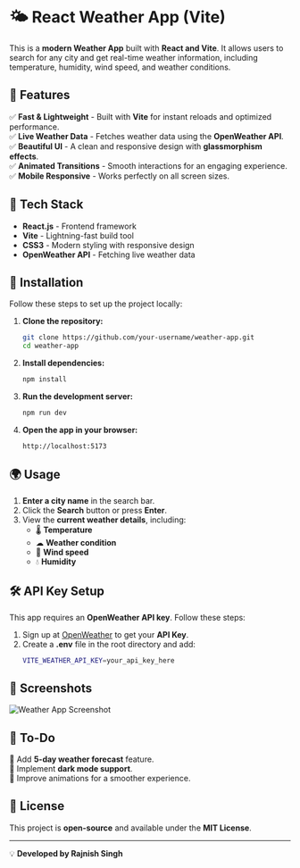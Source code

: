 # 🌤 React Weather App (Vite)

This is a **modern Weather App** built with **React and Vite**. It allows users to search for any city and get real-time weather information, including temperature, humidity, wind speed, and weather conditions.

## 🚀 Features

✅ **Fast & Lightweight** - Built with **Vite** for instant reloads and optimized performance.  
✅ **Live Weather Data** - Fetches weather data using the **OpenWeather API**.  
✅ **Beautiful UI** - A clean and responsive design with **glassmorphism effects**.  
✅ **Animated Transitions** - Smooth interactions for an engaging experience.  
✅ **Mobile Responsive** - Works perfectly on all screen sizes.  

## 🎨 Tech Stack

- **React.js** - Frontend framework  
- **Vite** - Lightning-fast build tool  
- **CSS3** - Modern styling with responsive design  
- **OpenWeather API** - Fetching live weather data  

## 🔧 Installation

Follow these steps to set up the project locally:

1. **Clone the repository:**
   ```bash
   git clone https://github.com/your-username/weather-app.git
   cd weather-app
   ```

2. **Install dependencies:**
   ```bash
   npm install
   ```

3. **Run the development server:**
   ```bash
   npm run dev
   ```

4. **Open the app in your browser:**
   ```
   http://localhost:5173
   ```

## 🌍 Usage

1. **Enter a city name** in the search bar.
2. Click the **Search** button or press **Enter**.
3. View the **current weather details**, including:
   - 🌡 **Temperature**
   - ☁ **Weather condition**
   - 💨 **Wind speed**
   - 💧 **Humidity**

## 🛠 API Key Setup

This app requires an **OpenWeather API key**. Follow these steps:

1. Sign up at [OpenWeather](https://openweathermap.org/) to get your **API Key**.
2. Create a **.env** file in the root directory and add:
   ```bash
   VITE_WEATHER_API_KEY=your_api_key_here
   ```

## 📸 Screenshots

![Weather App Screenshot](https://your-image-url.com)

## 📌 To-Do

🔹 Add **5-day weather forecast** feature.  
🔹 Implement **dark mode support**.  
🔹 Improve animations for a smoother experience.  

## 📝 License

This project is **open-source** and available under the **MIT License**.

---

💡 **Developed by Rajnish Singh**

